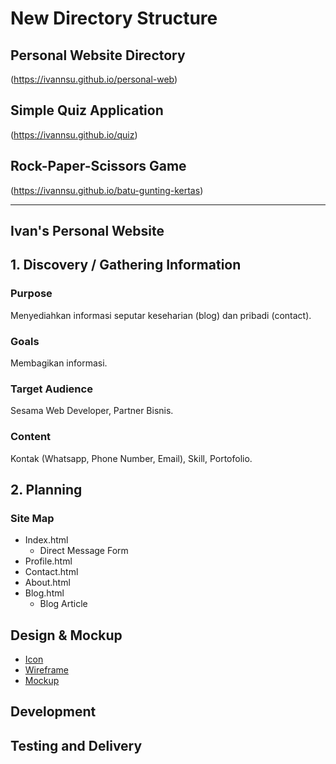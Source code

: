 # New Directory Structure

## Personal Website Directory
(https://ivannsu.github.io/personal-web)

## Simple Quiz Application
(https://ivannsu.github.io/quiz)

## Rock-Paper-Scissors Game
(https://ivannsu.github.io/batu-gunting-kertas)

<hr/>

## Ivan's Personal Website

## 1. Discovery / Gathering Information

### Purpose
Menyediahkan informasi seputar keseharian (blog) dan pribadi (contact).

### Goals
Membagikan informasi.

### Target Audience
Sesama Web Developer, Partner Bisnis.

### Content
Kontak (Whatsapp, Phone Number, Email), Skill, Portofolio.

## 2. Planning

### Site Map
- Index.html
  * Direct Message Form
- Profile.html
- Contact.html
- About.html
- Blog.html
  * Blog Article

## Design & Mockup
- [Icon](https://example.com)
- [Wireframe](https://example.com)
- [Mockup](https://example.com)

## Development

## Testing and Delivery



 
